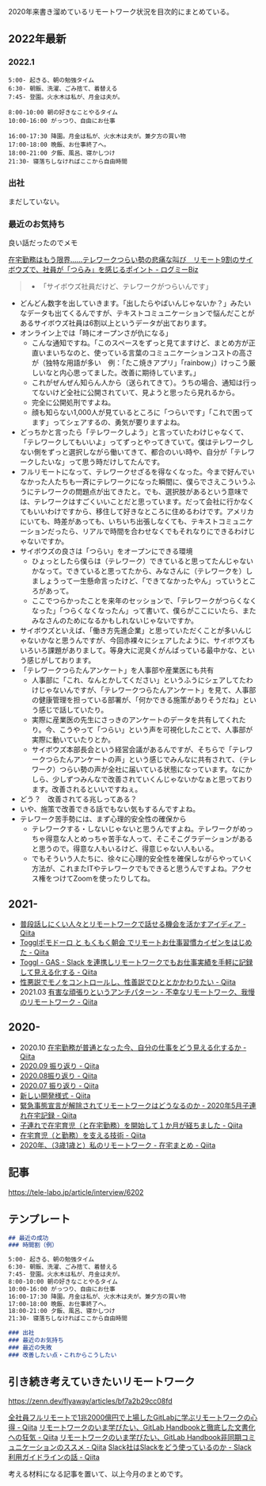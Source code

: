 2020年来書き溜めているリモートワーク状況を目次的にまとめている。

## 2022年最新

### 2022.1

```
5:00- 起きる、朝の勉強タイム
6:30- 朝飯、洗濯、ごみ捨て、着替える
7:45- 登園。火水木は私が、月金は夫が。

8:00-10:00 朝の好きなことやるタイム
10:00-16:00 がっつり、自由にお仕事

16:00-17:30 降園。月金は私が、火水木は夫が。兼夕方の買い物
17:00-18:00 晩飯、お仕事終了へ。
18:00-21:00 夕飯、風呂、寝かしつけ
21:30- 寝落ちしなければここから自由時間
```


### 出社

まだしていない。

### 最近のお気持ち

良い話だったのでメモ

[在宅勤務はもう限界……テレワークつらい勢の悲痛な叫び　リモート9割のサイボウズで、社員が「つらみ」を感じるポイント - ログミーBiz](https://logmi.jp/business/articles/325665)

> - 「サイボウズ社員だけど、テレワークがつらいんです」
- どんどん数字を出していきます。「出したらやばいんじゃないか？」みたいなデータも出てくるんですが、テキストコミュニケーションで悩んだことがあるサイボウズ社員は6割以上というデータが出ております。
- オンライン上では「時にオープンさが仇になる」
    - こんな通知ですね。「このスペースをずっと見てますけど、まとめ方が正直いまいちなのと、使っている言葉のコミュニケーションコストの高さが（独特な用語が多い　例：「たこ焼きアプリ」「rainbow」）けっこう厳しいなと内心思ってました。改善に期待しています。」
    - これがぜんぜん知らん人から（送られてきて）。うちの場合、通知は行ってないけど全社に公開されていて、見ようと思ったら見れるから。
    - 完全に公開処刑ですよね。
    - 顔も知らない1,000人が見ているところに「つらいです」「これで困ってます」ってシェアするの、勇気が要りますよね。
- どっちかと言ったら「テレワークしよう」と言っていたわけじゃなくて、「テレワークしてもいいよ」ってずっとやってきていて。僕はテレワークしない側をずっと選択しながら働いてきて、都合のいい時や、自分が「テレワークしたいな」って思う時だけしてたんです。
- フルリモートになって、テレワークせざるを得なくなった。今まで好んでいなかった人たちも一斉にテレワークになった瞬間に、僕らでさえこういうふうにテレワークの問題点が出てきたと。でも、選択肢があるという意味では、テレワークはすごくいいことだと思っています。だって会社に行かなくてもいいわけですから、移住して好きなところに住めるわけです。アメリカにいても、時差があっても、いちいち出張しなくても、テキストコミュニケーションだったら、リアルで時間を合わせなくでもそれなりにできるわけじゃないですか。
- サイボウズの良さは「つらい」をオープンにできる環境
    - ひょっとしたら僕らは（テレワーク）できていると思ってたんじゃないかなって。できていると思ってたから、みなさんに（テレワークを）しましょうって一生懸命言ったけど、「できてなかったやん」っていうところがあって。
    - ここでつらかったことを来年のセッションで、「テレワークがつらくなくなった」「つらくなくなったん」って書いて、僕らがここにいたら、またみなさんのためになるかもしれないじゃないですか。
- サイボウズといえば、「働き方先進企業」と思っていただくことが多いんじゃないかなと思うんですが、今回赤裸々にシェアしたように、サイボウズもいろいろ課題がありまして。等身大に泥臭くがんばっている最中かな、という感じがしております。
- 「テレワークつらたんアンケート」を人事部や産業医にも共有
    - 人事部に「これ、なんとかしてください」というふうにシェアしてたわけじゃないんですが、「テレワークつらたんアンケート」を見て、人事部の健康管理を担っている部署が、「何かできる施策がありそうだね」という感じで話していたり。
    - 実際に産業医の先生にさっきのアンケートのデータを共有してくれたり。今、こうやって「つらい」という声を可視化したことで、人事部が実際に動いていたりとか。
    - サイボウズ本部長会という経営会議があるんですが、そちらで「テレワークつらたんアンケートの声」という感じでみんなに共有されて、（テレワーク）つらい勢の声が全社に届いている状態になっています。なにかしら、少しずつみんなで改善されていくんじゃないかなぁと思っております。改善されるといいですねぇ。
- どう？　改善されてる兆しってある？　
- いや、施策で改善できる話でもない気もするんですよね。
- テレワーク苦手勢には、まず心理的安全性の確保から
    - テレワークする・しないじゃないと思うんですよね。テレワークがめっちゃ得意な人とめっちゃ苦手な人って、そこそこグラデーションがあると思うので。得意な人もいるけど、得意じゃない人もいる。
    - でもそういう人たちに、徐々に心理的安全性を確保しながらやっていく方法が、これまたITやテレワークでもできると思うんですよね。アクセス権をつけてZoomを使ったりしてね。



## 2021-

- [普段話しにくい人々とリモートワークで話せる機会を活かすアイディア - Qiita](https://qiita.com/e99h2121/items/ef21e3b62c2412b2bad8)
- [Togglポモドーロ と もくもく朝会 でリモートお仕事習慣カイゼンをはじめた - Qiita](https://qiita.com/e99h2121/items/459f7bc02dce6b96e8b4)
- [Toggl - GAS - Slack を連携しリモートワークでもお仕事実績を手軽に記録して見える化する - Qiita](https://qiita.com/e99h2121/items/18533f39dc3643c1ceaf)
- [性悪説でモノをコントロールし、性善説でひととかかわりたい - Qiita](https://qiita.com/e99h2121/items/8fbf5d9f8517a4875551)
- 2021.03 [有害な頑張りというアンチパターン - 不幸なリモートワーク、我慢のリモートワーク - Qiita](https://qiita.com/e99h2121/items/cf6532f7fdce0fc38975)

## 2020-

- 2020.10 [在宅勤務が普通となった今、自分の仕事をどう見える化するか - Qiita](https://qiita.com/e99h2121/items/4eb2d5ed9d4bc423b095)
- [2020.09 振り返り - Qiita](https://zenn.dev/e99h2121/articles/4c064cf70645a66172ce)
- [2020.08振り返り - Qiita](https://qiita.com/e99h2121/items/baf9b468e25da273b49b)
- [2020.07 振り返り - Qiita](https://qiita.com/e99h2121/items/c039bd281c7a62a19412)
- [新しい開発様式 - Qiita](https://qiita.com/e99h2121/items/ae4f480cb074b3905749)
- [緊急事態宣言が解除されてリモートワークはどうなるのか - 2020年5月子連れ在宅記録 - Qiita](https://qiita.com/e99h2121/items/086822c3f74ebca75364)
- [子連れで在宅育児（と在宅勤務）を開始して１か月が経ちました - Qiita](https://qiita.com/e99h2121/items/cb7471fd833b086b7233)
- [在宅育児（と勤務）を支える技術 - Qiita](https://qiita.com/e99h2121/items/475045cabd005a7add57)
- [2020年、（3歳1歳と）私のリモートワーク - 在宅まとめ - Qiita](https://qiita.com/e99h2121/items/c8878d027603745a6426)


## 記事

https://tele-labo.jp/article/interview/6202


## テンプレート

```md
## 最近の成功
### 時間割（例）

5:00- 起きる、朝の勉強タイム
6:30- 朝飯、洗濯、ごみ捨て、着替える
7:45- 登園。火水木は私が、月金は夫が。
8:00-10:00 朝の好きなことやるタイム
10:00-16:00 がっつり、自由にお仕事
16:00-17:30 降園。月金は私が、火水木は夫が。兼夕方の買い物
17:00-18:00 晩飯、お仕事終了へ。
18:00-21:00 夕飯、風呂、寝かしつけ
21:30- 寝落ちしなければここから自由時間

### 出社
### 最近のお気持ち
### 最近の失敗
### 改善したい点・これからこうしたい

```

## 引き続き考えていきたいリモートワーク
https://zenn.dev/flyaway/articles/bf7a2b29cc08fd


[全社員フルリモートで1兆2000億円で上場したGitLabに学ぶリモートワークの心得 - Qiita](https://qiita.com/taqro/items/4ed3f29b004634e2f1fe)
[リモートワークのいま学びたい、GitLab Handbookと徹底した文書化への狂気 - Qiita](https://qiita.com/e99h2121/items/ea5822922d83d00ebc4a)
[リモートワークのいま学びたい、GitLab Handbook非同期コミュニケーションのススメ - Qiita](https://qiita.com/e99h2121/items/bd56ff759217fc8ec119)
[Slack社はSlackをどう使っているのか - Slack利用ガイドラインの話 - Qiita](https://qiita.com/e99h2121/items/71f607a0b46de5013730)


考える材料になる記事を置いて、以上今月のまとめです。
